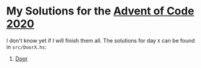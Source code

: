 # My Solutions for the [Advent of Code 2020](https://adventofcode.com/2020)

I don't know yet if I will finish them all.
The solutions for day `X` can be found in `src/DoorX.hs`:

1. [Door](src/Door1.hs)